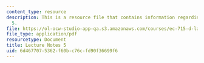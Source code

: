 ```yaml
---
content_type: resource
description: This is a resource file that contains information regarding lecture note
  5.
file: https://ol-ocw-studio-app-qa.s3.amazonaws.com/courses/ec-715-d-lab-disseminating-innovations-for-the-common-good-spring-2007/6d4677075362f60bc76cfd90f36699f6_MITEC_715S07_notes05.pdf
file_type: application/pdf
resourcetype: Document
title: Lecture Notes 5
uid: 6d467707-5362-f60b-c76c-fd90f36699f6
---
```

